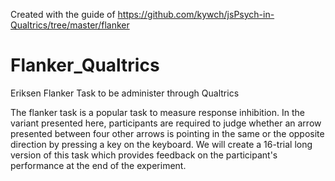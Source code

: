Created with the guide of https://github.com/kywch/jsPsych-in-Qualtrics/tree/master/flanker

# Flanker_Qualtrics
Eriksen Flanker Task to be administer through Qualtrics

The flanker task is a popular task to measure response inhibition. In the variant presented here, participants are required to judge whether an arrow presented between four other arrows is pointing in the same or the opposite direction by pressing a key on the keyboard. We will create a 16-trial long version of this task which provides feedback on the participant's performance at the end of the experiment.

